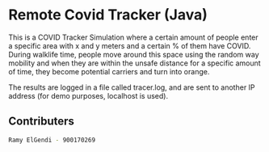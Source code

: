 # Remote Covid Tracker (Java)

This is a COVID Tracker Simulation where a certain amount of people enter a specific area with x and y meters and a certain % of them have COVID. During walklife time, people move around this space using the random way mobility and when they are within the unsafe distance for a specific amount of time, they become potential carriers and turn into orange. 

The results are logged in a file called tracer.log, and are sent to another IP address (for demo purposes, localhost is used).
## Contributers
```bash
Ramy ElGendi - 900170269
```

